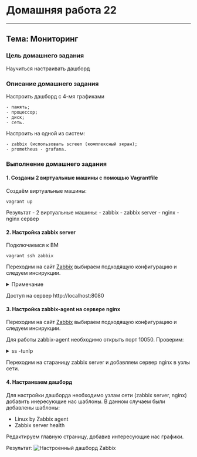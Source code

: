 # Домашняя работа 22 
-------------------------------------------------

## Тема: Мониторинг  

### Цель домашнего задания

Научиться настраивать дашборд

### Описание домашнего задания

Настроить дашборд с 4-мя графиками

    - память;
    - процессор;
    - диск;
    - сеть.

Настроить на одной из систем:

    - zabbix (использовать screen (комплексный экран);
    - prometheus - grafana.
    
### Выполнение домашнего задания

#### 1. Созданы 2 виртуальные машины с помощью Vagrantfile


Создаём виртуальные машины:

```vagrant up```

Результат - 2 виртуальные машины:
    - zabbix - zabbix server
    - nginx - nginx сервер

#### 2. Настройка zabbix server

Подключаемся к ВМ

```vagrant ssh zabbix```

Переходим на сайт [Zabbix](https://www.zabbix.com/ru/download?zabbix=7.2&os_distribution=ubuntu&os_version=22.04&components=agent&db=&ws=) выбираем подходящую конфигурацию и следуем инсирукции.

<details>
<summary> Примечание </summary>


* Инструкция подразумевает, что у вас уже установлен сервер баз данных

```
apt install mysql-server -y
```

* Для установки русского языка необходимо добавить locale.

Проверить список установленных locale

```
locale -a
```
Если в списке нет нужных вам языков, откройте файл /etc/locale.gen и раскомментируйте нужные локали. Поскольку Zabbix использует кодировку UTF-8, вам нужно выбрать локали с кодировкой UTF-8.

Применяем настройки

```
locale-gen 
```

* Имя пользователя и пароль  Admin/zabbix

</details>

Доступ на сервер http://localhost:8080

#### 3. Настройка zabbix-agent на сервере nginx

Переходим на сайт [Zabbix](https://www.zabbix.com/ru/download?zabbix=7.2&os_distribution=ubuntu&os_version=22.04&components=agent&db=&ws=) выбираем подходящую конфигурацию и следуем инсирукции.

Для работы zabbix-agent необходимо открыть порт 10050. Проверим:

<details>
<summary> ss -tunlp </summary>

```
root@nginx:/home/vagrant# ss -tnlp
State          Recv-Q         Send-Q                 Local Address:Port                   Peer Address:Port         Process                                                                                                             
LISTEN         0              128                          0.0.0.0:22                          0.0.0.0:*             users:(("sshd",pid=863,fd=3))                                                                                      
LISTEN         0              4096                         0.0.0.0:10050                       0.0.0.0:*             users:(("zabbix_agentd",pid=2755,fd=4),("zabbix_agentd",pid=2754,fd=4),("zabbix_agentd",pid=2753,fd=4),("zabbix_agentd",pid=2752,fd=4),("zabbix_agentd",pid=2751,fd=4),("zabbix_agentd",pid=2750,fd=4),("zabbix_agentd",pid=2749,fd=4),("zabbix_agentd",pid=2748,fd=4),("zabbix_agentd",pid=2747,fd=4),("zabbix_agentd",pid=2746,fd=4),("zabbix_agentd",pid=2745,fd=4),("zabbix_agentd",pid=2744,fd=4),("zabbix_agentd",pid=2743,fd=4))
LISTEN         0              4096                   127.0.0.53%lo:53                          0.0.0.0:*             users:(("systemd-resolve",pid=532,fd=14))                                                                          
LISTEN         0              128                             [::]:22                             [::]:*             users:(("sshd",pid=863,fd=4))                                                                                      
LISTEN         0              4096                            [::]:10050                          [::]:*             users:(("zabbix_agentd",pid=2755,fd=5),("zabbix_agentd",pid=2754,fd=5),("zabbix_agentd",pid=2753,fd=5),("zabbix_agentd",pid=2752,fd=5),("zabbix_agentd",pid=2751,fd=5),("zabbix_agentd",pid=2750,fd=5),("zabbix_agentd",pid=2749,fd=5),("zabbix_agentd",pid=2748,fd=5),("zabbix_agentd",pid=2747,fd=5),("zabbix_agentd",pid=2746,fd=5),("zabbix_agentd",pid=2745,fd=5),("zabbix_agentd",pid=2744,fd=5),("zabbix_agentd",pid=2743,fd=5))
```
</details>

Переходим на стараницу zabbix server и добавляем сервер nginx в узлы сети.


#### 4. Настраиваем дашборд

Для настройки дашборда необходимо узлам сети (zabbix server, nginx) добавить инересующие нас шаблоны. В данном случаем были добавлены шаблоны:
 - Linux by Zabbix agent
 - Zabbix server health

Редактируем главную страницу, добавив интересующие нас графики.

Результат:
![Настроенный дашборд Zabbix](assets/images/zabbix.png)
